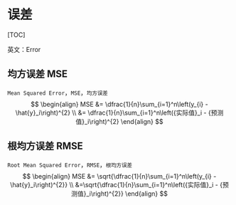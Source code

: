 # 误差

[TOC]

英文：Error

## 均方误差 MSE

`Mean Squared Error`，`MSE`，`均方误差`
$$
\begin{align}
MSE &= \dfrac{1}{n}\sum_{i=1}^n\left(y_{i} - \hat{y}_i\right)^{2} \\
&= \dfrac{1}{n}\sum_{i=1}^n\left({实际值}_i - {预测值}_i\right)^{2}
\end{align}
$$

## 根均方误差 RMSE

`Root Mean Squared Error`，`RMSE`，`根均方误差`
$$
\begin{align}
MSE &= \sqrt{\dfrac{1}{n}\sum_{i=1}^n\left(y_{i} - \hat{y}_i\right)^{2}} \\
&=\sqrt{\dfrac{1}{n}\sum_{i=1}^n\left({实际值}_i - {预测值}_i\right)^{2}}
\end{align}
$$
